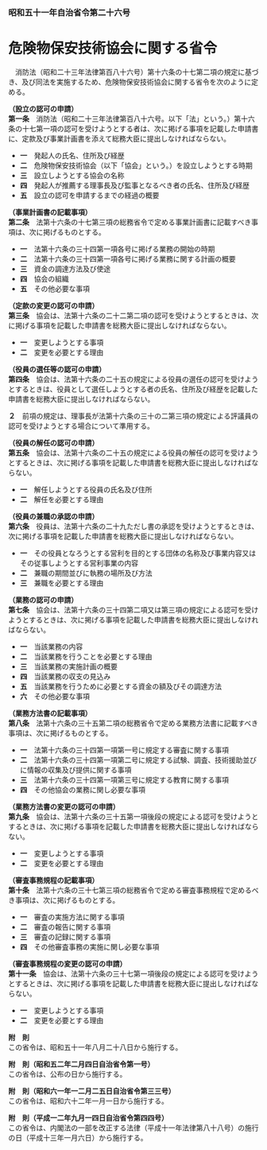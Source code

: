 ### 昭和五十一年自治省令第二十六号  
# 危険物保安技術協会に関する省令  
　消防法（昭和二十三年法律第百八十六号）第十六条の十七第二項の規定に基づき、及び同法を実施するため、危険物保安技術協会に関する省令を次のように定める。  
  
**（設立の認可の申請）**  
**第一条**　消防法（昭和二十三年法律第百八十六号。以下「法」という。）第十六条の十七第一項の認可を受けようとする者は、次に掲げる事項を記載した申請書に、定款及び事業計画書を添えて総務大臣に提出しなければならない。  
* **一**　発起人の氏名、住所及び経歴  
* **二**　危険物保安技術協会（以下「協会」という。）を設立しようとする時期  
* **三**　設立しようとする協会の名称  
* **四**　発起人が推薦する理事長及び監事となるべき者の氏名、住所及び経歴  
* **五**　設立の認可を申請するまでの経過の概要  
  
**（事業計画書の記載事項）**  
**第二条**　法第十六条の十七第三項の総務省令で定める事業計画書に記載すべき事項は、次に掲げるものとする。  
* **一**　法第十六条の三十四第一項各号に掲げる業務の開始の時期  
* **二**　法第十六条の三十四第一項各号に掲げる業務に関する計画の概要  
* **三**　資金の調達方法及び使途  
* **四**　協会の組織  
* **五**　その他必要な事項  
  
**（定款の変更の認可の申請）**  
**第三条**　協会は、法第十六条の二十二第二項の認可を受けようとするときは、次に掲げる事項を記載した申請書を総務大臣に提出しなければならない。  
* **一**　変更しようとする事項  
* **二**　変更を必要とする理由  
  
**（役員の選任等の認可の申請）**  
**第四条**　協会は、法第十六条の二十五の規定による役員の選任の認可を受けようとするときは、役員として選任しようとする者の氏名、住所及び経歴を記載した申請書を総務大臣に提出しなければならない。  
  
**２**　前項の規定は、理事長が法第十六条の三十の二第三項の規定による評議員の認可を受けようとする場合について準用する。  
  
**（役員の解任の認可の申請）**  
**第五条**　協会は、法第十六条の二十五の規定による役員の解任の認可を受けようとするときは、次に掲げる事項を記載した申請書を総務大臣に提出しなければならない。  
* **一**　解任しようとする役員の氏名及び住所  
* **二**　解任を必要とする理由  
  
**（役員の兼職の承認の申請）**  
**第六条**　役員は、法第十六条の二十九ただし書の承認を受けようとするときは、次に掲げる事項を記載した申請書を総務大臣に提出しなければならない。  
* **一**　その役員となろうとする営利を目的とする団体の名称及び事業内容又はその従事しようとする営利事業の内容  
* **二**　兼職の期間並びに執務の場所及び方法  
* **三**　兼職を必要とする理由  
  
**（業務の認可の申請）**  
**第七条**　協会は、法第十六条の三十四第二項又は第三項の規定による認可を受けようとするときは、次に掲げる事項を記載した申請書を総務大臣に提出しなければならない。  
* **一**　当該業務の内容  
* **二**　当該業務を行うことを必要とする理由  
* **三**　当該業務の実施計画の概要  
* **四**　当該業務の収支の見込み  
* **五**　当該業務を行うために必要とする資金の額及びその調達方法  
* **六**　その他必要な事項  
  
**（業務方法書の記載事項）**  
**第八条**　法第十六条の三十五第二項の総務省令で定める業務方法書に記載すべき事項は、次に掲げるものとする。  
* **一**　法第十六条の三十四第一項第一号に規定する審査に関する事項  
* **二**　法第十六条の三十四第一項第二号に規定する試験、調査、技術援助並びに情報の収集及び提供に関する事項  
* **三**　法第十六条の三十四第一項第三号に規定する教育に関する事項  
* **四**　その他協会の業務に関し必要な事項  
  
**（業務方法書の変更の認可の申請）**  
**第九条**　協会は、法第十六条の三十五第一項後段の規定による認可を受けようとするときは、次に掲げる事項を記載した申請書を総務大臣に提出しなければならない。  
* **一**　変更しようとする事項  
* **二**　変更を必要とする理由  
  
**（審査事務規程の記載事項）**  
**第十条**　法第十六条の三十七第三項の総務省令で定める審査事務規程で定めるべき事項は、次に掲げるものとする。  
* **一**　審査の実施方法に関する事項  
* **二**　審査の報告に関する事項  
* **三**　審査の記録に関する事項  
* **四**　その他審査事務の実施に関し必要な事項  
  
**（審査事務規程の変更の認可の申請）**  
**第十一条**　協会は、法第十六条の三十七第一項後段の規定による認可を受けようとするときは、次に掲げる事項を記載した申請書を総務大臣に提出しなければならない。  
* **一**　変更しようとする事項  
* **二**　変更を必要とする理由  
  
**附　則**  
この省令は、昭和五十一年八月二十八日から施行する。  
  
**附　則（昭和五二年二月四日自治省令第一号）**  
この省令は、公布の日から施行する。  
  
**附　則（昭和六一年一二月二五日自治省令第三三号）**  
この省令は、昭和六十二年一月一日から施行する。  
  
**附　則（平成一二年九月一四日自治省令第四四号）**  
この省令は、内閣法の一部を改正する法律（平成十一年法律第八十八号）の施行の日（平成十三年一月六日）から施行する。  
  
